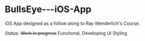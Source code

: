 # BullsEye---iOS-App

iOS App designed as a follow along to Ray Wenderlich's Course.

Status: 
~~Work in progress~~
Functional, Developing UI Styling
